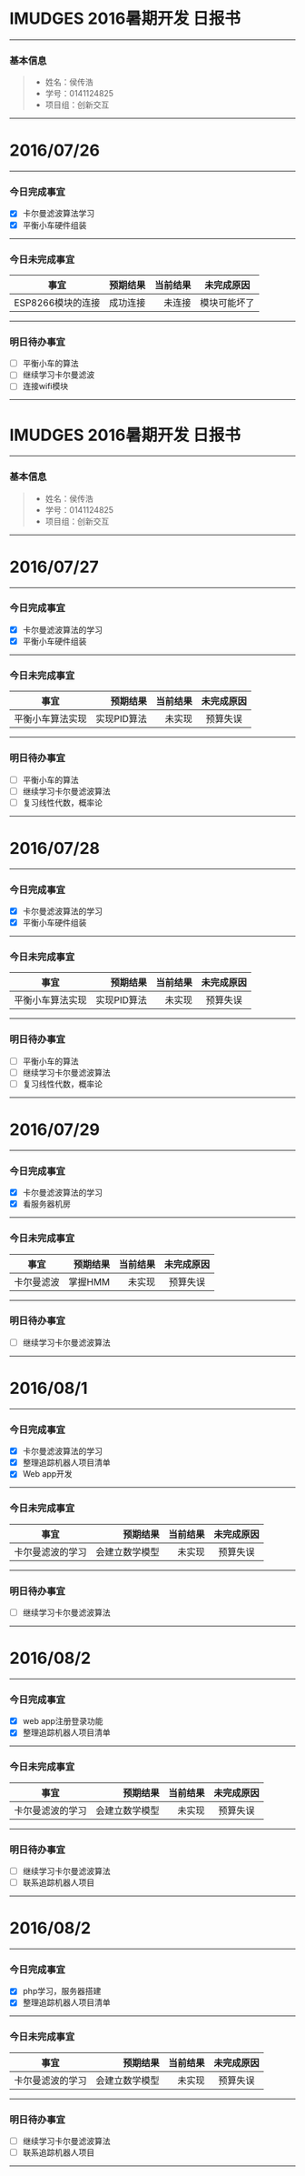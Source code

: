 # IMUDGES 2016暑期开发 日报书


-------


### 基本信息
> * 姓名：侯传浩
> * 学号：0141124825
> * 项目组：创新交互

-------


# 2016/07/26

-------

### 今日完成事宜
- [x]  卡尔曼滤波算法学习
- [x]  平衡小车硬件组装

-----
### 今日未完成事宜


| 事宜     |预期结果| 当前结果  | 未完成原因   | 
| --------   | -----:  | -----:  | :----:  |
| ESP8266模块的连接     | 成功连接    | 未连接   | 模块可能坏了   | 


------
### 明日待办事宜
- [ ] 平衡小车的算法
- [ ] 继续学习卡尔曼滤波
- [ ] 连接wifi模块

-------
# IMUDGES 2016暑期开发 日报书


-------


### 基本信息
> * 姓名：侯传浩
> * 学号：0141124825
> * 项目组：创新交互

-------


# 2016/07/27

-------

### 今日完成事宜
- [x]  卡尔曼滤波算法的学习
- [x]  平衡小车硬件组装

-----
### 今日未完成事宜


| 事宜     |预期结果| 当前结果  | 未完成原因   | 
| --------   | -----:  | -----:  | :----:  |
| 平衡小车算法实现 |实现PID算法 | 未实现  | 预算失误   | 


------
### 明日待办事宜
- [ ] 平衡小车的算法
- [ ] 继续学习卡尔曼滤波算法
- [ ] 复习线性代数，概率论

-------
# 2016/07/28

-------

### 今日完成事宜
- [x]  卡尔曼滤波算法的学习
- [x]  平衡小车硬件组装

-----
### 今日未完成事宜


| 事宜     |预期结果| 当前结果  | 未完成原因   | 
| --------   | -----:  | -----:  | :----:  |
| 平衡小车算法实现 |实现PID算法 | 未实现  | 预算失误   | 


------
### 明日待办事宜
- [ ] 平衡小车的算法
- [ ] 继续学习卡尔曼滤波算法
- [ ] 复习线性代数，概率论

-------

# 2016/07/29

-------

### 今日完成事宜
- [x]  卡尔曼滤波算法的学习
- [x]  看服务器机房

-----
### 今日未完成事宜


| 事宜     |预期结果| 当前结果  | 未完成原因   | 
| --------   | -----:  | -----:  | :----:  |
| 卡尔曼滤波 |掌握HMM | 未实现  | 预算失误   | 


------
### 明日待办事宜
- [ ] 继续学习卡尔曼滤波算法

-------

# 2016/08/1

-------

### 今日完成事宜
- [x]  卡尔曼滤波算法的学习
- [x]  整理追踪机器人项目清单
- [x]  Web app开发

-----
### 今日未完成事宜


| 事宜     |预期结果| 当前结果  | 未完成原因   | 
| --------   | -----:  | -----:  | :----:  |
| 卡尔曼滤波的学习 |会建立数学模型 | 未实现  | 预算失误   | 


------
### 明日待办事宜
- [ ] 继续学习卡尔曼滤波算法

-------
# 2016/08/2

-------

### 今日完成事宜
- [x]  web app注册登录功能
- [x]  整理追踪机器人项目清单

-----
### 今日未完成事宜


| 事宜     |预期结果| 当前结果  | 未完成原因   | 
| --------   | -----:  | -----:  | :----:  |
| 卡尔曼滤波的学习 |会建立数学模型 | 未实现  | 预算失误   | 


------
### 明日待办事宜
- [ ] 继续学习卡尔曼滤波算法
- [ ] 联系追踪机器人项目
-------
# 2016/08/2

-------

### 今日完成事宜
- [x]  php学习，服务器搭建
- [x]  整理追踪机器人项目清单

-----
### 今日未完成事宜


| 事宜     |预期结果| 当前结果  | 未完成原因   | 
| --------   | -----:  | -----:  | :----:  |
| 卡尔曼滤波的学习 |会建立数学模型 | 未实现  | 预算失误   | 


------
### 明日待办事宜
- [ ] 继续学习卡尔曼滤波算法
- [ ] 联系追踪机器人项目
-------

